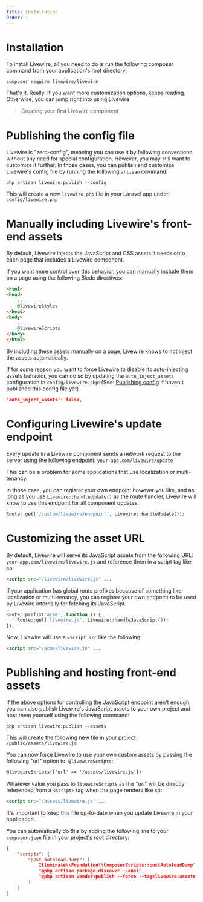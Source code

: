 ```yaml
---
Title: Installation
Order: 1
---
```


<a name="installation"></a>
# Installation

To install Livewire, all you need to do is run the following composer command from your application's root directory:

```shell
composer require livewire/livewire
```

That's it. Really. If you want more customization options, keeps reading. Otherwise, you can jump right into using Livewire:

> Creating your first Livewire component

<a name="publishing-config"></a>
# Publishing the config file

Livewire is "zero-config", meaning you can use it by following conventions without any need for special configuration. However, you may still want to customize it further. In those cases, you can publish and customize Livewire's config file by running the following `artisan` command:

```shell
php artisan livewire:publish --config
```

This will create a new `livewire.php` file in your Laravel app under: `config/livewire.php`

<a name="customizing auto-inject"></a>
# Manually including Livewire's front-end assets

By default, Livewire injects the JavaScript and CSS assets it needs onto each page that includes a Livewire component.

If you want more control over this behavior, you can manually include them on a page using the following Blade directives:

```html
<html>
<head>
	...
	@livewireStyles
</head>
<body>
	...
	@livewireScripts
</body>
</html>
```

By including these assets manually on a page, Livewire knows to not inject the assets automatically.

If for some reason you want to force Livewire to disable its auto-injecting assets behavior, you can do so by updating the `auto_inject_assets` configuration in `config/livewire.php`: (See: [Publishing config](#publishing-config) if haven't published this config file yet)

```json
'auto_inject_assets': false,
```

<a name="custom-update-endpoint"></a>
# Configuring Livewire's update endpoint

Every update in a Livewire component sends a network request to the server using the following endpoint: `your-app.com/livewire/update`

This can be a problem for some applications that use localization or multi-tenancy.

In those case, you can register your own endpoint however you like, and as long as you use `Livewire::handleUpdate()` as the route handler, Livewire will know to use this endpoint for all component updates.

```php
Route::get('/custom/livewire/endpoint', Livewire::handleUpdate());
```

<a name="custom-asset-url"></a>
# Customizing the asset URL

By default, Livewire will serve its JavaScript assets from the following URL: `your-app.com/livewire/livewire.js` and reference them in a script tag like so:

```html
<script src="/livewire/livewire.js" ...
```

If your application has global route prefixes because of something like localization or multi-tenancy, you can register your own endpoint to be used by Livewire internally for fetching its JavaScript.

```php
Route::prefix('acme', function () {
	Route::get('livewire.js', Livewire::handleJavaScript());
});
```

Now, Livewire will use a `<script src` like the following:

```html
<script src="/acme/livewire.js" ...
```

<a name="hosting-assets"></a>
# Publishing and hosting front-end assets

If the above options for controlling the JavaScript endpoint aren't enough, you can also publish Livewire's JavaScript assets to your own project and host them yourself using the following command:

```shell
php artisan livewire:publish --assets
```

This will create the following new file in your project: `/public/assets/livewire.js`

You can now force Livewire to use your own custom assets by passing the following "url" option to: `@livewireScripts`:

```html
@livewireScripts(['url' => '/assets/livewire.js'])
```

Whatever value you pass to `livewireScripts` as the "url" will be directly referenced from a `<script>` tag when the page renders like so:

```html
<script src="/assets/livewire.js" ...
```

It's important to keep this file up-to-date when you update Livewire in your application.

You can automatically do this by adding the following line to your `composer.json` file in your project's root directory:

```json
{
	"scripts": {
		"post-autoload-dump": [
			Illuminate\\Foundation\\ComposerScripts::postAutoloadDump",
			"@php artisan package:discover --ansi",
			"@php artisan vendor:publish --force --tag=livewire:assets --ansi"
		]
	}
}
```

